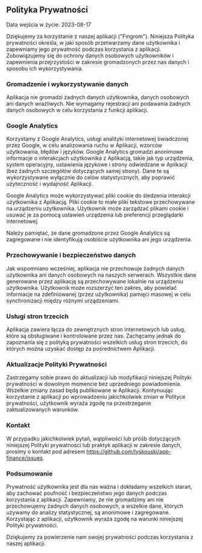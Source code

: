 ## Polityka Prywatności

Data wejścia w życie: 2023-08-17

Dziękujemy za korzystanie z naszej aplikacji ("Fingrom"). Niniejsza Polityka prywatności określa, w jaki sposób 
przetwarzamy dane użytkownika i zapewniamy jego prywatność podczas korzystania z aplikacji. Zobowiązujemy się do 
ochrony danych osobowych użytkowników i zapewnienia przejrzystości w zakresie gromadzonych przez nas danych i sposobu 
ich wykorzystywania.


### Gromadzenie i wykorzystywanie danych

Aplikacja nie gromadzi żadnych danych użytkownika, danych osobowych ani danych wrażliwych. Nie wymagamy rejestracji 
ani podawania żadnych danych osobowych w celu korzystania z funkcji aplikacji.


### Google Analytics

Korzystamy z Google Analytics, usługi analityki internetowej świadczonej przez Google, w celu analizowania ruchu w 
Aplikacji, wzorców użytkowania, błędów i języków. Google Analytics gromadzi anonimowe informacje o interakcjach 
użytkownika z Aplikacją, takie jak typ urządzenia, system operacyjny, ustawienia językowe i strony odwiedzane w 
Aplikacji (bez żadnych szczegółów dotyczących samej strony). Dane te są wykorzystywane wyłącznie do celów 
statystycznych, aby poprawić użyteczność i wydajność Aplikacji.

Google Analytics może wykorzystywać pliki cookie do śledzenia interakcji użytkownika z Aplikacją. Pliki cookie to małe 
pliki tekstowe przechowywane na urządzeniu użytkownika. Użytkownik może zarządzać plikami cookie i usuwać je za pomocą 
ustawień urządzenia lub preferencji przeglądarki internetowej.

Należy pamiętać, że dane gromadzone przez Google Analytics są zagregowane i nie identyfikują osobiście użytkownika ani 
jego urządzenia.


### Przechowywanie i bezpieczeństwo danych

Jak wspomniano wcześniej, aplikacja nie przechowuje żadnych danych użytkownika ani danych osobowych na naszych 
serwerach. Wszystkie dane generowane przez aplikację są przechowywane lokalnie na urządzeniu użytkownika. Użytkownik 
może rozszerzyć ten zakres, aby powielać informacje na zdefiniowanej (przez użytkownika) pamięci masowej w celu 
synchronizacji między różnymi urządzeniami. 


### Usługi stron trzecich

Aplikacja zawiera łącza do zewnętrznych stron internetowych lub usług, które są obsługiwane i kontrolowane przez nas. 
Zachęcamy jednak do zapoznania się z polityką prywatności wszelkich usług stron trzecich, do których można uzyskać 
dostęp za pośrednictwem Aplikacji.


### Aktualizacje Polityki Prywatności

Zastrzegamy sobie prawo do aktualizacji lub modyfikacji niniejszej Polityki prywatności w dowolnym momencie bez 
uprzedniego powiadomienia. Wszelkie zmiany zasad będą publikowane w Aplikacji. Kontynuując korzystanie z aplikacji po 
wprowadzeniu jakichkolwiek zmian w Polityce prywatności, użytkownik wyraża zgodę na przestrzeganie zaktualizowanych 
warunków.


### Kontakt

W przypadku jakichkolwiek pytań, wątpliwości lub próśb dotyczących niniejszej Polityki prywatności lub praktyk aplikacji 
w zakresie danych, prosimy o kontakt pod adresem https://github.com/lyskouski/app-finance/issues.


### Podsumowanie

Prywatność użytkownika jest dla nas ważna i dokładamy wszelkich starań, aby zachować poufność i bezpieczeństwo jego 
danych podczas korzystania z aplikacji. Zapewniamy, że nie gromadzimy ani nie przechowujemy żadnych danych osobowych, 
a wszelkie dane, których używamy do analizy statystycznej, są anonimowe i zagregowane. Korzystając z aplikacji, 
użytkownik wyraża zgodę na warunki niniejszej Polityki prywatności.

Dziękujemy za powierzenie nam swojej prywatności podczas korzystania z naszej aplikacji.
